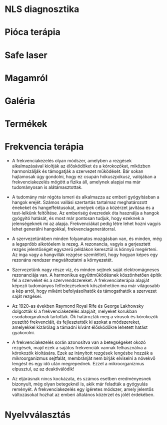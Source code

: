 # NLS diagnosztika

# Pióca terápia

# Safe laser

# Magamról

# Galéria

# Termékek

# Frekvencia terápia
- A frekvenciakezelés olyan módszer, amelyben a rezgések alkalmazásával kioltják az élősködőket és a kórokozókat, miközben harmonizálják és támogatják a szervezet működését. Bár sokan hajlamosak úgy gondolni, hogy ez csupán hókuszpókusz, valójában a frekvenciakezelés mögött a fizika áll, amelynek alapjai ma már tudományosan is alátámasztottak.

- A tudomány már régóta ismeri és alkalmazza az emberi gyógyításban a hangok erejét. Számos vallási szertartás tartalmaz meghatározott énekeket és hangeffektusokat, amelyek célja a közérzet javítása és a test-lelkünk feltöltése. Az emberiség évezredek óta használja a hangok gyógyító hatását, és most már pontosan tudjuk, hogy ezeknek a jelenségeknek mi az alapja. Frekvenciákat pedig létre lehet hozni vagyis lehet generálni hangokkal, frekvenciagenerátorral.

- A szervezetünkben minden folyamatos mozgásban van, és minden, még a legapróbb alkotóelem is rezeg. A rezonancia, vagyis a gerjesztett rezgés jelentőségét egyszerű példákon keresztül is könnyű megérteni. Az inga vagy a hangvillák rezgése szemlélteti, hogy hogyan képes egy rezonáns rendszer megváltoztatni a környezetét.

- Szervezetünk nagy része víz, és minden sejtnek saját elektromágneses rezonanciája van. A harmonikus együttműködésnek köszönhetően építik fel a szerveket és a szervrendszereket. A frekvenciaterápia alapját képező tudományos felfedezéseknek köszönhetően ma már világosabb a kép arról, hogy miként befolyásolhatók és támogathatók a szervezet saját rezgései.

- Az 1920-as években Raymond Royal Rife és George Lakhowsky dolgozták ki a frekvenciakezelés alapjait, melyeket korukban csodabogaraknak tartottak. Ők határozták meg a vírusok és kórokozók pusztító frekvenciáit, és fejlesztették ki azokat a módszereket, amelyekkel kizárólag a támadni kívánt élősködőkre lehetett hatást gyakorolni.

- A frekvenciakezelés során azonosítva van a betegségeket okozó rezgések, majd ezek a sajátos frekvenciák vannak felhasználva a kórokozók kioltására. Ezek az irányított rezgések lengésbe hozzák a mikroorganizmus sejtfalát, membránját nem bírják elviselni a növekvő lengést és egy idő után megrepednek. Ezzel a mikroorganizmus elpusztul, az az deaktiválódik!

- Az eljárásnak nincs kockázata, és számos esetben eredményesnek bizonyult, még olyan betegeknél is, akik már feladták a gyógyulás reményét. A frekvenciakezelés egy ígéretes módszer, amely jelentős változásokat hozhat az emberi általános közérzet és jólét érdekében.

# Nyelvválasztás